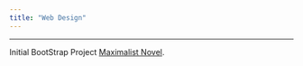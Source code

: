 ```yaml
---
title: "Web Design"
---
```

----------------------
Initial BootStrap Project [Maximalist Novel](/webdesign/maximalist/).